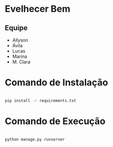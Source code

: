 # Evelhecer Bem

## Equipe

- Allyson
- Ávila
- Lucas
- Marina
- M. Clara

# Comando de Instalação

```bash

pip install -r requirements.txt

```

# Comando de Execução

```bash

python manage.py runserver

```
